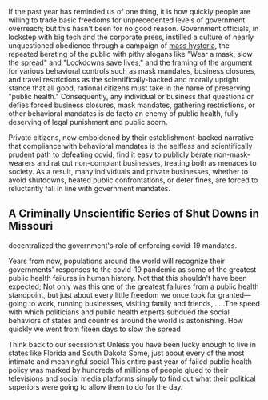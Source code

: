 
If the past year has reminded us of one thing, it is how quickly people are willing to trade basic freedoms for unprecedented levels of government overreach; but this hasn't been for no good reason. Government officials, in lockstep with big tech and the corporate press, instilled a culture of nearly unquestioned obedience through a campaign of [mass hysteria](https://www.mdpi.com/1660-4601/18/4/1376/htm?fbclid=IwAR3hKqZ614zBr9zHXBOuaxTA8Z0Dt9Hb-TxObCY3qdpCJFuqh_Mmh3jCdtQ), the repeated berating of the public with pithy slogans like "Wear a mask, slow the spread" and "Lockdowns save lives," and the framing of the argument for various behavioral controls such as mask mandates, business closures, and travel restrictions as the scientifically-backed and morally upright stance that all good, rational citizens must take in the name of preserving "public health." Consequently, any individual or business that questions or defies forced business closures, mask mandates, gathering restrictions, or other behavioral mandates is de facto an enemy of public health, fully deserving of legal punishment and public scorn. 

Private citizens, now emboldened by their establishment-backed narrative that compliance with behavioral mandates is the selfless and scientifically prudent path to defeating covid, find it easy to publicly berate non-mask-wearers and rat out non-compiant businesses, treating both as menaces to society. As a result, many individuals and private businesses, whether to avoid shutdowns, heated public confrontations, or deter fines, are forced to reluctantly fall in line with government mandates.

## A Criminally Unscientific Series of Shut Downs in Missouri







decentralized the government's role of enforcing covid-19 mandates. 

Years from now, populations around the world will recognize their governments' responses to the covid-19 pandemic as some of the greatest public health failures in human history. Not that this shouldn't have been expected; Not only was this one of the greatest failures from a public health standpoint, but just about every little freedom we once took for granted&mdash; going to work, running businesses, visiting family and friends, .....The speed with which politicians and public health experts subdued the social behaviors of states and countries around the world is astonishing. How quickly we went from fiteen days to slow the spread

Think back to our secssionist Unless you have been lucky enough to live in states like Florida and South Dakota Some, just about every of the most intimate and meaningful social This entire past year of failed public health policy was marked by hundreds of millions of people glued to their televisions and social media platforms simply to find out what their political superiors were going to allow them to do for the day. 
